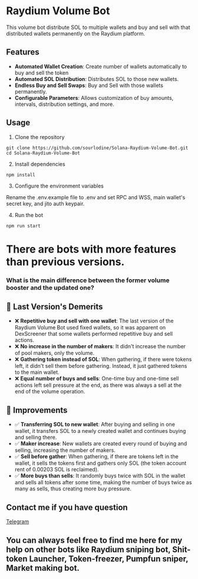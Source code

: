 # Raydium Volume Bot

This volume bot distribute SOL to multiple wallets and buy and sell with that distributed wallets permanently on the Raydium platform.

## Features

- **Automated Wallet Creation**: Create number of wallets automatically to buy and sell the token
- **Automated SOL Distribution**: Distributes SOL to those new wallets.
- **Endless Buy and Sell Swaps**: Buy and Sell with those wallets permanently.
- **Configurable Parameters**: Allows customization of buy amounts, intervals, distribution settings, and more.

## Usage
1. Clone the repository
```
git clone https://github.com/sourlodine/Solana-Raydium-Volume-Bot.git
cd Solana-Raydium-Volume-Bot
```
2. Install dependencies
```
npm install
```
3. Configure the environment variables

Rename the .env.example file to .env and set RPC and WSS, main wallet's secret key, and jito auth keypair.

4. Run the bot

```
npm run start
```

# There are bots with more features than previous versions.
### What is the main difference between the former volume booster and the updated one?

## 🔧 Last Version's Demerits
- ❌ **Repetitive buy and sell with one wallet**: The last version of the Raydium Volume Bot used fixed wallets, so it was apparent on DexScreener that some wallets performed repetitive buy and sell actions.
- ❌ **No increase in the number of makers**: It didn't increase the number of pool makers, only the volume.
- ❌ **Gathering token instead of SOL**: When gathering, if there were tokens left, it didn't sell them before gathering. Instead, it just gathered tokens to the main wallet.
- ❌ **Equal number of buys and sells**: One-time buy and one-time sell actions left sell pressure at the end, as there was always a sell at the end of the volume operation.

## 🚀 Improvements
- ✅ **Transferring SOL to new wallet**: After buying and selling in one wallet, it transfers SOL to a newly created wallet and continues buying and selling there.
- ✅ **Maker increase**: New wallets are created every round of buying and selling, increasing the number of makers.
- ✅ **Sell before gather**: When gathering, if there are tokens left in the wallet, it sells the tokens first and gathers only SOL (the token account rent of 0.00203 SOL is reclaimed).
- ✅ **More buys than sells**: It randomly buys twice with SOL in the wallet and sells all tokens after some time, making the number of buys twice as many as sells, thus creating more buy pressure.

## Contact me if you have question

[Telegram](https://t.me/evilgon_dev)

## You can always feel free to find me here for my help on other bots like Raydium sniping bot, Shit-token Launcher, Token-freezer, Pumpfun sniper, Market making bot.
